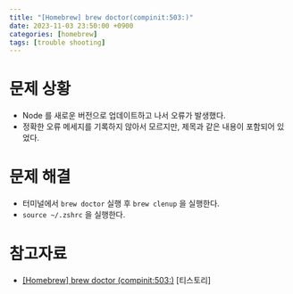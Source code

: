 ```yaml
---
title: "[Homebrew] brew doctor(compinit:503:)"
date: 2023-11-03 23:50:00 +0900
categories: [homebrew]
tags: [trouble shooting]
---
```


# 문제 상황

- Node 를 새로운 버전으로 업데이트하고 나서 오류가 발생했다.
- 정확한 오류 메세지를 기록하지 않아서 모르지만, 제목과 같은 내용이 포함되어 있었다.

# 문제 해결

- 터미널에서 `brew doctor` 실행 후 `brew clenup` 을 실행한다.
- `source ~/.zshrc` 을 실행한다.

# 참고자료

- [[Homebrew] brew doctor (compinit:503:)](https://sukvvon.tistory.com/40) [티스토리]
